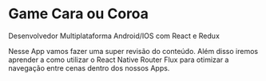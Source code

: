 # Game Cara ou Coroa

Desenvolvedor Multiplataforma Android/IOS com React e Redux 

Nesse App vamos fazer uma super revisão do conteúdo. Além disso iremos aprender a como utilizar o React Native Router Flux para otimizar a navegação entre cenas dentro dos nossos Apps.
